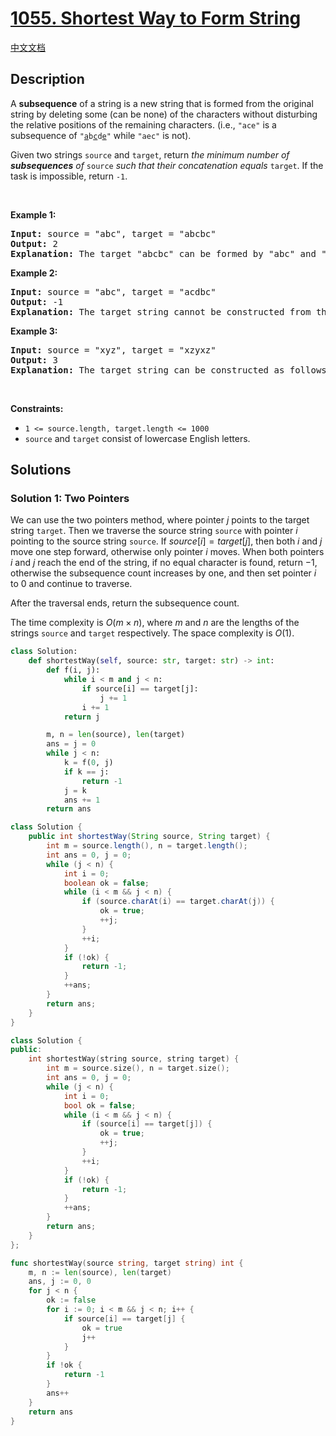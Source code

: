 # [1055. Shortest Way to Form String](https://leetcode.com/problems/shortest-way-to-form-string)

[中文文档](/solution/1000-1099/1055.Shortest%20Way%20to%20Form%20String/README.md)

<!-- tags:Greedy,Two Pointers,String -->

## Description

<p>A <strong>subsequence</strong> of a string is a new string that is formed from the original string by deleting some (can be none) of the characters without disturbing the relative positions of the remaining characters. (i.e., <code>&quot;ace&quot;</code> is a subsequence of <code>&quot;<u>a</u>b<u>c</u>d<u>e</u>&quot;</code> while <code>&quot;aec&quot;</code> is not).</p>

<p>Given two strings <code>source</code> and <code>target</code>, return <em>the minimum number of <strong>subsequences</strong> of </em><code>source</code><em> such that their concatenation equals </em><code>target</code>. If the task is impossible, return <code>-1</code>.</p>

<p>&nbsp;</p>
<p><strong class="example">Example 1:</strong></p>

<pre>
<strong>Input:</strong> source = &quot;abc&quot;, target = &quot;abcbc&quot;
<strong>Output:</strong> 2
<strong>Explanation:</strong> The target &quot;abcbc&quot; can be formed by &quot;abc&quot; and &quot;bc&quot;, which are subsequences of source &quot;abc&quot;.
</pre>

<p><strong class="example">Example 2:</strong></p>

<pre>
<strong>Input:</strong> source = &quot;abc&quot;, target = &quot;acdbc&quot;
<strong>Output:</strong> -1
<strong>Explanation:</strong> The target string cannot be constructed from the subsequences of source string due to the character &quot;d&quot; in target string.
</pre>

<p><strong class="example">Example 3:</strong></p>

<pre>
<strong>Input:</strong> source = &quot;xyz&quot;, target = &quot;xzyxz&quot;
<strong>Output:</strong> 3
<strong>Explanation:</strong> The target string can be constructed as follows &quot;xz&quot; + &quot;y&quot; + &quot;xz&quot;.
</pre>

<p>&nbsp;</p>
<p><strong>Constraints:</strong></p>

<ul>
	<li><code>1 &lt;= source.length, target.length &lt;= 1000</code></li>
	<li><code>source</code> and <code>target</code> consist of lowercase English letters.</li>
</ul>

## Solutions

### Solution 1: Two Pointers

We can use the two pointers method, where pointer $j$ points to the target string `target`. Then we traverse the source string `source` with pointer $i$ pointing to the source string `source`. If $source[i] = target[j]$, then both $i$ and $j$ move one step forward, otherwise only pointer $i$ moves. When both pointers $i$ and $j$ reach the end of the string, if no equal character is found, return $-1$, otherwise the subsequence count increases by one, and then set pointer $i$ to $0$ and continue to traverse.

After the traversal ends, return the subsequence count.

The time complexity is $O(m \times n)$, where $m$ and $n$ are the lengths of the strings `source` and `target` respectively. The space complexity is $O(1)$.

<!-- tabs:start -->

```python
class Solution:
    def shortestWay(self, source: str, target: str) -> int:
        def f(i, j):
            while i < m and j < n:
                if source[i] == target[j]:
                    j += 1
                i += 1
            return j

        m, n = len(source), len(target)
        ans = j = 0
        while j < n:
            k = f(0, j)
            if k == j:
                return -1
            j = k
            ans += 1
        return ans
```

```java
class Solution {
    public int shortestWay(String source, String target) {
        int m = source.length(), n = target.length();
        int ans = 0, j = 0;
        while (j < n) {
            int i = 0;
            boolean ok = false;
            while (i < m && j < n) {
                if (source.charAt(i) == target.charAt(j)) {
                    ok = true;
                    ++j;
                }
                ++i;
            }
            if (!ok) {
                return -1;
            }
            ++ans;
        }
        return ans;
    }
}
```

```cpp
class Solution {
public:
    int shortestWay(string source, string target) {
        int m = source.size(), n = target.size();
        int ans = 0, j = 0;
        while (j < n) {
            int i = 0;
            bool ok = false;
            while (i < m && j < n) {
                if (source[i] == target[j]) {
                    ok = true;
                    ++j;
                }
                ++i;
            }
            if (!ok) {
                return -1;
            }
            ++ans;
        }
        return ans;
    }
};
```

```go
func shortestWay(source string, target string) int {
	m, n := len(source), len(target)
	ans, j := 0, 0
	for j < n {
		ok := false
		for i := 0; i < m && j < n; i++ {
			if source[i] == target[j] {
				ok = true
				j++
			}
		}
		if !ok {
			return -1
		}
		ans++
	}
	return ans
}
```

<!-- tabs:end -->

<!-- end -->
